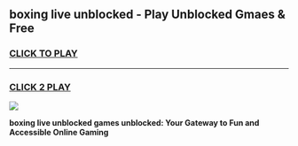 
## boxing live unblocked - Play Unblocked Gmaes & Free
<h3>
<a href="https://news.freeplayer.one?title=boxing_live_unblocked&ref=16F">CLICK TO PLAY</a></h3>
<hr>

<h3>
<a href="https://news.freeplayer.one?title=boxing_live_unblocked&ref=16F">CLICK 2 PLAY</a>
  
</h3>

<a href="https://news.freeplayer.one?title=boxing_live_unblocked&ref=16F/"><img src="https://clearcache.store/games.png"></a>


**boxing live unblocked games unblocked: Your Gateway to Fun and Accessible Online Gaming**
